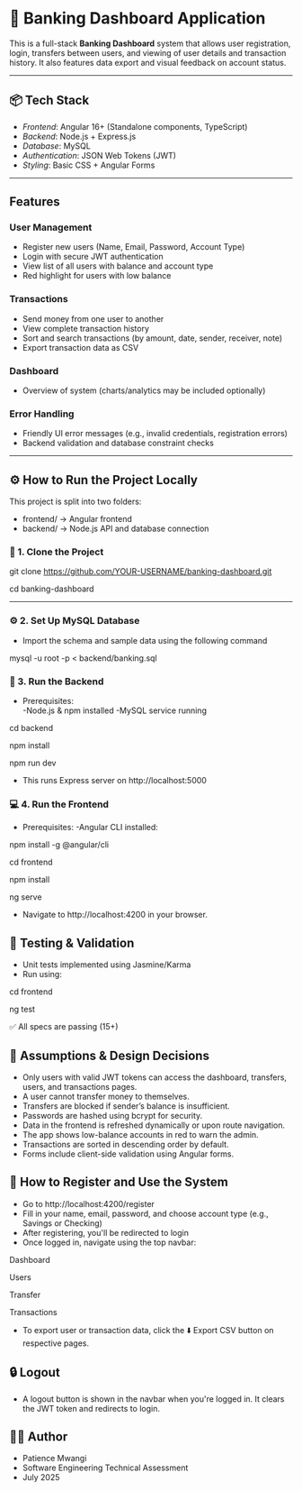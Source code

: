 # 💼 Banking Dashboard Application

This is a full-stack **Banking Dashboard** system that allows user registration, login, transfers between users, and viewing of user details and transaction history. It also features data export and visual feedback on account status.

---

## 📦 Tech Stack

- *Frontend*: Angular 16+ (Standalone components, TypeScript)
- *Backend*: Node.js + Express.js
- *Database*: MySQL
- *Authentication*: JSON Web Tokens (JWT)
- *Styling*: Basic CSS + Angular Forms

---

## Features

### User Management
- Register new users (Name, Email, Password, Account Type)
- Login with secure JWT authentication
- View list of all users with balance and account type
- Red highlight for users with low balance

### Transactions
- Send money from one user to another
- View complete transaction history
- Sort and search transactions (by amount, date, sender, receiver, note)
- Export transaction data as CSV

### Dashboard
- Overview of system (charts/analytics may be included optionally)

### Error Handling
- Friendly UI error messages (e.g., invalid credentials, registration errors)
- Backend validation and database constraint checks

---

## ⚙️ How to Run the Project Locally

This project is split into two folders:
- frontend/ → Angular frontend
- backend/ → Node.js API and database connection

### 🧱 1. Clone the Project

git clone https://github.com/YOUR-USERNAME/banking-dashboard.git

cd banking-dashboard

---
### ⚙️ 2. Set Up MySQL Database

- Import the schema and sample data using the following command
  
mysql -u root -p < backend/banking.sql

### 🚀 3. Run the Backend
- Prerequisites:  
-Node.js & npm installed
-MySQL service running

cd backend

npm install

npm run dev

- This runs Express server on http://localhost:5000

### 💻 4. Run the Frontend
- Prerequisites:
-Angular CLI installed: 

npm install -g @angular/cli

cd frontend

npm install

ng serve

- Navigate to http://localhost:4200 in your browser.

## 🧪 Testing & Validation

- Unit tests implemented using Jasmine/Karma
- Run using: 

cd frontend

ng test

✅ All specs are passing (15+)

## 🧠 Assumptions & Design Decisions

- Only users with valid JWT tokens can access the dashboard, transfers, users, and transactions pages.
- A user cannot transfer money to themselves.
- Transfers are blocked if sender’s balance is insufficient.
- Passwords are hashed using bcrypt for security.
- Data in the frontend is refreshed dynamically or upon route navigation.
- The app shows low-balance accounts in red to warn the admin.
- Transactions are sorted in descending order by default.
- Forms include client-side validation using Angular forms.

## 📝 How to Register and Use the System

- Go to http://localhost:4200/register
- Fill in your name, email, password, and choose account type (e.g., Savings or Checking)
- After registering, you'll be redirected to login
- Once logged in, navigate using the top navbar:

Dashboard

Users

Transfer

Transactions

- To export user or transaction data, click the ⬇️ Export CSV button on respective pages.


## 🔒 Logout

- A logout button is shown in the navbar when you're logged in. It clears the JWT token and redirects to login.

## 👩‍💻 Author
- Patience Mwangi
- Software Engineering Technical Assessment
- July 2025
